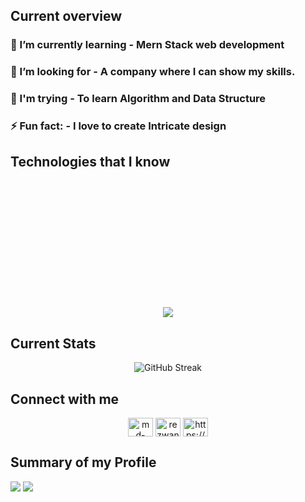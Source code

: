 ## Current overview
###  🌱 I’m currently learning - Mern Stack web development
### 👯 I’m looking for - A company where I can show my skills.
### 🤺 I'm trying - To learn Algorithm and Data Structure
### ⚡ Fun fact: - I love to create Intricate design

 ## Technologies that I know
 
 
 <p align="center" style="margin: 220px 0px 20px 0px;">
  <a href="https://skillicons.dev">
    <img src="https://skillicons.dev/icons?i=html,css,tailwind,js,react,c,java,python" />
  </a>
</p>

## Current Stats
<p align="center" dir="auto">
  <img sty src="https://github-readme-streak-stats.herokuapp.com?user=rezwan2230&theme=prussian" alt="GitHub Streak" />
</p>


## Connect with me
<p align="center">
<a href="https://linkedin.com/in/md-rezwanul-haque-3bb207264" target="blank"><img align="center" src="https://raw.githubusercontent.com/rahuldkjain/github-profile-readme-generator/master/src/images/icons/Social/linked-in-alt.svg" alt="md-rezwanul-haque-3bb207264" height="30" width="40" /></a>
<a href="https://www.behance.net/rezwanulhaque5" target="blank"><img align="center" src="https://raw.githubusercontent.com/rahuldkjain/github-profile-readme-generator/master/src/images/icons/Social/behance.svg" alt="rezwanulhaque5" height="30" width="40" /></a>
<a href="https://fb.com/https://www.facebook.com/profile.php?id=100025797519925" target="blank"><img align="center" src="https://raw.githubusercontent.com/rahuldkjain/github-profile-readme-generator/master/src/images/icons/Social/facebook.svg" alt="https://www.facebook.com/profile.php?id=100025797519925" height="30" width="40" /></a>
</p>


## Summary of my Profile
![](http://github-profile-summary-cards.vercel.app/api/cards/most-commit-language?username=rezwan2230&theme=ayu_mirage)
![](http://github-profile-summary-cards.vercel.app/api/cards/repos-per-language?username=rezwan2230&theme=ayu_mirage)

